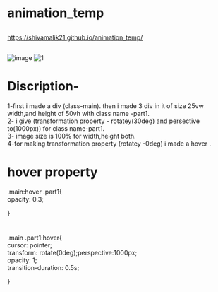 # animation_temp
##
https://shivamalik21.github.io/animation_temp/
##
![image](https://github.com/Shivamalik21/animation_temp/assets/129033663/e5f16a33-4670-4444-ae55-79b4bf1e7283)
![1](https://github.com/Shivamalik21/animation_temp/assets/129033663/446d7cd7-4c3f-4cd1-beb2-1dd087319a0d)

# Discription-
1-first i made a div (class-main). then i made 3 div in it of size 25vw width,and height of 50vh with class name -part1.
<br>
2- i give (transformation property - rotatey(30deg) and persective to(1000px)) for class name-part1.
<br>
3- image  size is 100% for width,height both. 
<br>
4-for making transformation property (rotatey -0deg) i made a hover .
#
# hover property
.main:hover .part1{
<br>
    opacity: 0.3;
   
    
    
}
#
 .main .part1:hover{
 <br>
    cursor: pointer;
    <br>
    transform: rotate(0deg);perspective:1000px;
    <br>
    opacity: 1;
    <br>
    transition-duration: 0.5s;

}
